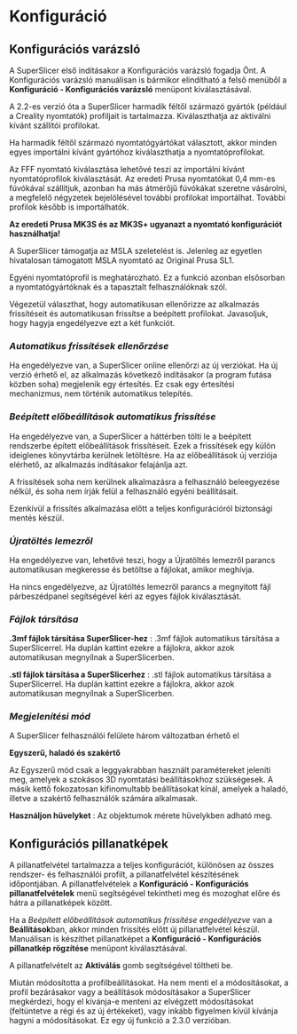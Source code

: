 # Konfiguráció

## Konfigurációs varázsló

A SuperSlicer első indításakor a Konfigurációs varázsló fogadja Önt. A Konfigurációs varázsló manuálisan is bármikor elindítható a felső menüből a **Konfiguráció - Konfigurációs varázsló** menüpont kiválasztásával.

A 2.2-es verzió óta a SuperSlicer harmadik féltől származó gyártók \(például a Creality nyomtatók\) profiljait is tartalmazza. Kiválaszthatja az aktiválni kívánt szállítói profilokat.

Ha harmadik féltől származó nyomtatógyártókat választott, akkor minden egyes importálni kívánt gyártóhoz kiválaszthatja a nyomtatóprofilokat.

Az FFF nyomtató kiválasztása lehetővé teszi az importálni kívánt nyomtatóprofilok kiválasztását. Az eredeti Prusa nyomtatókat 0,4 mm-es fúvókával szállítjuk, azonban ha más átmérőjű fúvókákat szeretne vásárolni, a megfelelő négyzetek bejelölésével további profilokat importálhat. További profilok később is importálhatók.

**Az eredeti Prusa MK3S és az MK3S+ ugyanazt a nyomtató konfigurációt használhatja!**

A SuperSlicer támogatja az MSLA szeletelést is. Jelenleg az egyetlen hivatalosan támogatott MSLA nyomtató az Original Prusa SL1.

Egyéni nyomtatóprofil is meghatározható. Ez a funkció azonban elsősorban a nyomtatógyártóknak és a tapasztalt felhasználóknak szól.

Végezetül választhat, hogy automatikusan ellenőrizze az alkalmazás frissítéseit és automatikusan frissítse a beépített profilokat. Javasoljuk, hogy hagyja engedélyezve ezt a két funkciót.

### _Automatikus frissítések ellenőrzése_

Ha engedélyezve van, a SuperSlicer online ellenőrzi az új verziókat. Ha új verzió érhető el, az alkalmazás következő indításakor \(a program futása közben soha\) megjelenik egy értesítés. Ez csak egy értesítési mechanizmus, nem történik automatikus telepítés.

### _Beépített előbeállítások automatikus frissítése_

Ha engedélyezve van, a SuperSlicer a háttérben tölti le a beépített rendszerbe épített előbeállítások frissítéseit. Ezek a frissítések egy külön ideiglenes könyvtárba kerülnek letöltésre. Ha az előbeállítások új verziója elérhető, az alkalmazás indításakor felajánlja azt.

A frissítések soha nem kerülnek alkalmazásra a felhasználó beleegyezése nélkül, és soha nem írják felül a felhasználó egyéni beállításait.

Ezenkívül a frissítés alkalmazása előtt a teljes konfigurációról biztonsági mentés készül.

### _Újratöltés lemezről_

Ha engedélyezve van, lehetővé teszi, hogy a Újratöltés lemezről parancs automatikusan megkeresse és betöltse a fájlokat, amikor meghívja.

Ha nincs engedélyezve, az Újratöltés lemezről parancs a megnyitott fájl párbeszédpanel segítségével kéri az egyes fájlok kiválasztását.

### _Fájlok társítása_

**.3mf fájlok társítása SuperSlicer-hez** : .3mf fájlok automatikus társítása a SuperSlicerrel. Ha duplán kattint ezekre a fájlokra, akkor azok automatikusan megnyílnak a SuperSlicerben.

**.stl fájlok társítása a SuperSlicerhez** : .stl fájlok automatikus társítása a SuperSlicerrel. Ha duplán kattint ezekre a fájlokra, akkor azok automatikusan megnyílnak a SuperSlicerben.

### _Megjelenítési mód_ 

A SuperSlicer felhasználói felülete három változatban érhető el

**Egyszerű, haladó és szakértő**

Az Egyszerű mód csak a leggyakrabban használt paramétereket jeleníti meg, amelyek a szokásos 3D nyomtatási beállításokhoz szükségesek. A másik kettő fokozatosan kifinomultabb beállításokat kínál, amelyek a haladó, illetve a szakértő felhasználók számára alkalmasak.

**Használjon hüvelyket** : Az objektumok mérete hüvelykben adható meg.

## Konfigurációs pillanatképek

A pillanatfelvétel tartalmazza a teljes konfigurációt, különösen az összes rendszer- és felhasználói profilt, a pillanatfelvétel készítésének időpontjában. A pillanatfelvételek a **Konfiguráció - Konfigurációs pillanatfelvételek** menü segítségével tekintheti meg és mozoghat előre és hátra a pillanatképek között.

Ha a _Beépített előbeállítások automatikus frissítése engedélyezve_ van a **Beállítások**ban, akkor minden frissítés előtt új pillanatfelvétel készül. Manuálisan is készíthet pillanatképet a **Konfiguráció - Konfigurációs pillanatkép rögzítése** menüpont kiválasztásával.

A pillanatfelvételt az **Aktiválás** gomb segítségével töltheti be.

Miután módosította a profilbeállításokat. Ha nem menti el a módosításokat, a profil bezárásakor vagy a beállítások módosításakor a SuperSlicer megkérdezi, hogy el kívánja-e menteni az elvégzett módosításokat \(feltüntetve a régi és az új értékeket\), vagy inkább figyelmen kívül kívánja hagyni a módosításokat. Ez egy új funkció a 2.3.0 verzióban.

